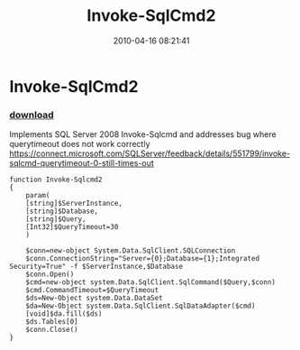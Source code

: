 ﻿---
pid:            1789
parent:         0
children:       
poster:         Chad Miller
title:          Invoke-SqlCmd2
date:           2010-04-16 08:21:41
description:    Implements SQL Server 2008 Invoke-Sqlcmd and addresses bug where querytimeout does not work correctly https://connect.microsoft.com/SQLServer/feedback/details/551799/invoke-sqlcmd-querytimeout-0-still-times-out
format:         posh
---

# Invoke-SqlCmd2

### [download](1789.ps1)  

Implements SQL Server 2008 Invoke-Sqlcmd and addresses bug where querytimeout does not work correctly https://connect.microsoft.com/SQLServer/feedback/details/551799/invoke-sqlcmd-querytimeout-0-still-times-out

```posh
function Invoke-Sqlcmd2
{
    param(
    [string]$ServerInstance,
    [string]$Database,
    [string]$Query,
    [Int32]$QueryTimeout=30
    )

    $conn=new-object System.Data.SqlClient.SQLConnection
    $conn.ConnectionString="Server={0};Database={1};Integrated Security=True" -f $ServerInstance,$Database
    $conn.Open()
    $cmd=new-object system.Data.SqlClient.SqlCommand($Query,$conn)
    $cmd.CommandTimeout=$QueryTimeout
    $ds=New-Object system.Data.DataSet
    $da=New-Object system.Data.SqlClient.SqlDataAdapter($cmd)
    [void]$da.fill($ds)
    $ds.Tables[0]
    $conn.Close()
}
```
